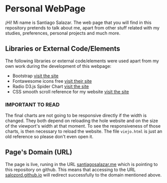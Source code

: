 # Personal WebPage
¡Hi! Mi name is Santiago Salazar. The web page that you will find in this repository pretends to talk about me, apart from other stuff related with my studies, preferences, personal projects and much more.

## Libraries or External Code/Elements
The following libraries or external code/elements were used apart from my own work during the development of this webpage:
* Bootstrap [visit the site](https://getbootstrap.com/docs/4.3/getting-started/download/)
* Fontawesome icons free [visit their site](https://fontawesome.com/)
* Radio D3.js Spider Chart [visit the site](http://bl.ocks.org/nbremer/21746a9668ffdf6d8242)
* CSS smooth scroll reference for my website [visit the site](https://css-tricks.com/sticky-smooth-active-nav/)
### IMPORTANT TO READ
The final charts are not going to be responsive directly if the width is changed. They both depend on reloading the hole website and on the size of the viewport's width at that moment. To see the responsiveness of those charts, is then necessary to reload the website. The file ```viejo.html``` is just an old reference so please don't even open it.

## Page's Domain (URL)
The page is live, runing in the URL [santiagosalazar.me](https://santiagosalazar.me) which is pointing to this repository on github. This means that accessing to the URL [salozord.github.io](https://salozord.github.io) will redirect successfully to the domain mentioned above. 
